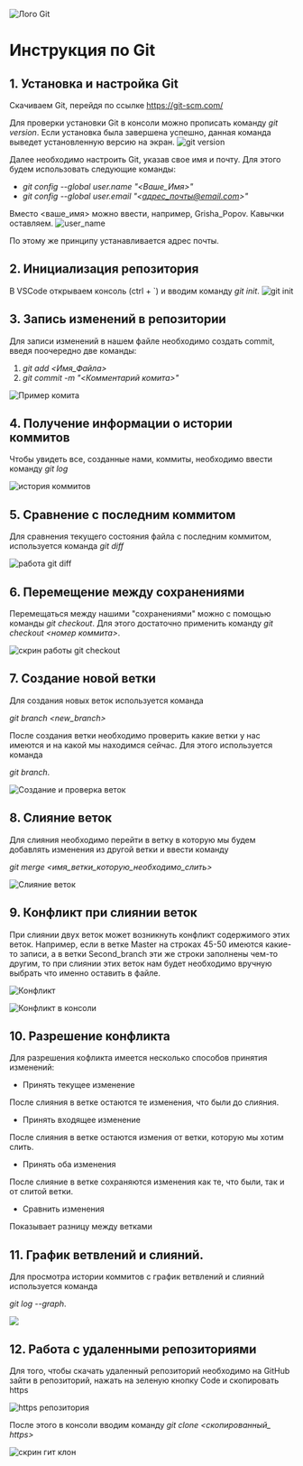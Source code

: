 ![Лого Git](git_logo.png)
# Инструкция по Git
## 1. Установка и настройка Git
Скачиваем Git, перейдя по ссылке https://git-scm.com/

Для проверки установки Git в консоли можно прописать команду *git version*. Если установка была завершена успешно, данная команда выведет установленную версию на экран.
![git version](git_version.jpg)

Далее необходимо настроить Git, указав свое имя и почту.
Для этого будем использовать следующие команды:

* *git config --global user.name "<Ваше_Имя>"*
* *git config --global user.email "<адрес_почты@email.com>"*

Вместо <ваше_имя> можно ввести, например, Grisha_Popov. Кавычки оставляем.
![user_name](user_name.jpg)

По этому же принципу устанавливается адрес почты.
## 2. Инициализация репозитория
В VSCode открываем консоль (ctrl + `) и вводим команду *git init*.
![git init](git_init.jpg)

## 3. Запись изменений в репозитории
Для записи изменений в нашем файле необходимо создать commit, введя поочередно две команды:

1. *git add <Имя_Файла>* 
2. *git commit -m "<Комментарий комита>"*

![Пример комита](commit.jpg)

## 4. Получение информации о истории коммитов
Чтобы увидеть все, созданные нами, коммиты, необходимо ввести команду *git log* 

![история коммитов](log.jpg)

## 5. Сравнение с последним коммитом
Для сравнения текущего состояния файла с последним коммитом, используется команда *git diff*

![работа git diff](git_diff.jpg)

## 6. Перемещение между сохранениями
Перемещаться между нашими "сохранениями" можно с помощью команды *git checkout*. Для этого достаточно применить команду *git checkout <номер коммита>*.

![скрин работы git checkout](checkout.jpg)

## 7. Создание новой ветки
Для создания новых веток используется команда 

*git branch <new_branch>*

После создания ветки необходимо проверить какие ветки у нас имеются и на какой мы находимся сейчас. Для этого используется команда 

*git branch*.

![Создание и проверка веток](creating_branch.jpg)

## 8. Слияние веток
Для слияния необходимо перейти в ветку в которую мы будем добавлять изменения из другой ветки и ввести команду 

*git merge <имя_ветки_которую_необходимо_слить>*

![Слияние веток](merge_branch.jpg)

## 9. Конфликт при слиянии веток
При слиянии двух веток может возникнуть конфликт содержимого этих веток. Например, если в ветке Master на строках 45-50 имеются какие-то записи, а в ветки Second_branch эти же строки заполнены чем-то другим, то при слиянии этих веток нам будет необходимо вручную выбрать что именно оставить в файле.

![Конфликт](conflict.jpg)

![Конфликт в консоли](conflict_in_console.jpg)

## 10. Разрешение конфликта
Для разрешения кофликта имеется несколько способов принятия изменений:

* Принять текущее изменение

После слияния в ветке остаются те изменения, что были до слияния.

* Принять входящее изменение

После слияния в ветке остаются измения от ветки, которую мы хотим слить.

* Принять оба изменения

После слияние в ветке сохраняются изменения как те, что были, так и от слитой ветки.

* Сравнить изменения

Показывает разницу между ветками

## 11. График ветвлений и слияний. 
Для просмотра истории коммитов с график ветвлений и слияний используется команда

 *git log --graph*.

![](log_graph.jpg)

## 12. Работа с удаленными репозиториями
Для того, чтобы скачать удаленный репозиторий необходимо на GitHub зайти в репозиторий, нажать на зеленую кнопку Code и скопировать https 

![https репозитория](code_clone.jpg)

После этого в консоли вводим команду 
*git clone <скопированный_ https>*

![скрин гит клон](git_clone.jpg)